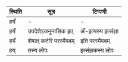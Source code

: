| स्थिति | सूत्र | टिप्पणी |
| ----- | ------- | ------ |
| हयँ | - | - |
| हयँ | उपदेशेऽजनुनासिक इत् | अँ-इत्यस्य इत्संज्ञा |
| हयँ | शेषात् कर्तरि परस्मैपदम् | इति परस्मैपदम् |
| हय् | तस्य लोपः | इत्संज्ञकस्य लोपः |
